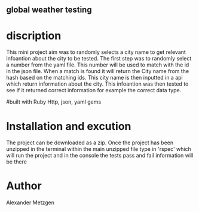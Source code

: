 ## global weather testing

# discription
This mini project aim was to randomly selects a city name to get relevant infoantion about the city to be tested. The first step was to randomly select a number from the yaml file. This number will be used to match with the id in the json file. When a match is found it will return the City name from the hash based on the matching ids. This city name is then inputted in a api which return information about the city. This infoantion was then tested to see if it returned correct information for example the correct data type.

#built with
Ruby
Http, json, yaml gems
 
 # Installation and excution
 The project can be downloaded as a zip. Once the project has been unzipped in the terminal within the main unzipped file type in 'rspec' which will run the project and in the console the tests pass and fail information will be there
 
 # Author
 Alexander Metzgen

